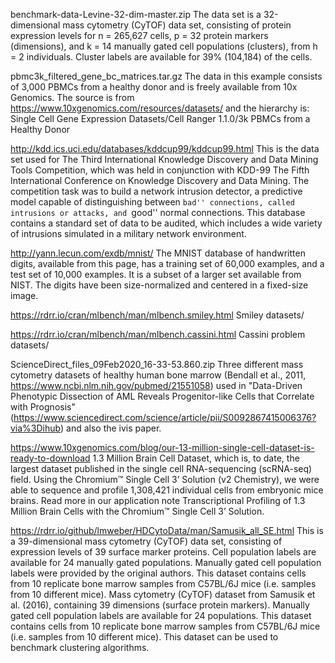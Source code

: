 benchmark-data-Levine-32-dim-master.zip
The data set is a 32-dimensional mass cytometry (CyTOF) data set, consisting of protein expression levels for n = 265,627 cells, p = 32 protein markers (dimensions), and k = 14 manually gated cell populations (clusters), from h = 2 individuals. Cluster labels are available for 39% (104,184) of the cells. 

pbmc3k_filtered_gene_bc_matrices.tar.gz
The data in this example consists of 3,000 PBMCs from a healthy donor and is freely available from 10x Genomics. 
The source is from https://www.10xgenomics.com/resources/datasets/ and the hierarchy is:
Single Cell Gene Expression Datasets/Cell Ranger 1.1.0/3k PBMCs from a Healthy Donor

http://kdd.ics.uci.edu/databases/kddcup99/kddcup99.html
This is the data set used for The Third International Knowledge Discovery and Data Mining Tools Competition, which was held in conjunction with KDD-99 The Fifth International Conference on Knowledge Discovery and Data Mining. The competition task was to build a network intrusion detector, a predictive model capable of distinguishing between ``bad'' connections, called intrusions or attacks, and ``good'' normal connections. This database contains a standard set of data to be audited, which includes a wide variety of intrusions simulated in a military network environment.

http://yann.lecun.com/exdb/mnist/
The MNIST database of handwritten digits, available from this page, has a training set of 60,000 examples, and a test set of 10,000 examples. It is a subset of a larger set available from NIST. The digits have been size-normalized and centered in a fixed-size image.

https://rdrr.io/cran/mlbench/man/mlbench.smiley.html
Smiley datasets/

https://rdrr.io/cran/mlbench/man/mlbench.cassini.html
Cassini problem datasets/

ScienceDirect_files_09Feb2020_16-33-53.860.zip
Three different mass cytometry datasets of healthy human bone marrow (Bendall et al., 2011, https://www.ncbi.nlm.nih.gov/pubmed/21551058) used in "Data-Driven Phenotypic Dissection of AML Reveals Progenitor-like Cells that Correlate with Prognosis" (https://www.sciencedirect.com/science/article/pii/S0092867415006376?via%3Dihub) and also the ivis paper.

https://www.10xgenomics.com/blog/our-13-million-single-cell-dataset-is-ready-to-download
1.3 Million Brain Cell Dataset, which is, to date, the largest dataset published in the single cell RNA-sequencing (scRNA-seq) field. Using the Chromium™ Single Cell 3’ Solution (v2 Chemistry), we were able to sequence and profile 1,308,421 individual cells from embryonic mice brains.  Read more in our application note Transcriptional Profiling of 1.3 Million Brain Cells with the Chromium™ Single Cell 3’ Solution.

https://rdrr.io/github/lmweber/HDCytoData/man/Samusik_all_SE.html
This is a 39-dimensional mass cytometry (CyTOF) data set, consisting of expression levels of 39 surface marker proteins. Cell population labels are available for 24 manually gated populations. Manually gated cell population labels were provided by the original authors. This dataset contains cells from 10 replicate bone marrow samples from C57BL/6J mice (i.e. samples from 10 different mice). Mass cytometry (CyTOF) dataset from Samusik et al. (2016), containing 39 dimensions (surface protein markers). Manually gated cell population labels are available for 24 populations. This dataset contains cells from 10 replicate bone marrow samples from C57BL/6J mice (i.e. samples from 10 different mice). This dataset can be used to benchmark clustering algorithms.